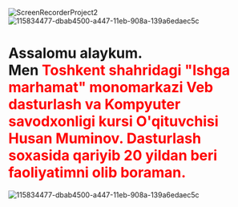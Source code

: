 ![ScreenRecorderProject2](https://github.com/aytishniklar/aytishniklar/assets/161709554/f842071a-4658-47bb-9c58-58d52e1e5d5d)
![115834477-dbab4500-a447-11eb-908a-139a6edaec5c](https://github.com/aytishniklar/aytishniklar/assets/161709554/f66be5f4-d70a-4a6f-b695-eb48043e0428)
<h1>Assalomu alaykum. <br>
Men <span style="color: red;">Toshkent shahridagi "Ishga marhamat" monomarkazi<span> Veb dasturlash va Kompyuter savodxonligi kursi O'qituvchisi Husan Muminov. 
Dasturlash soxasida qariyib 20 yildan beri faoliyatimni olib boraman.
</h1>

![115834477-dbab4500-a447-11eb-908a-139a6edaec5c](https://github.com/aytishniklar/aytishniklar/assets/161709554/f66be5f4-d70a-4a6f-b695-eb48043e0428)
